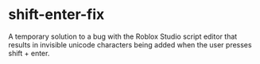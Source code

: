 # shift-enter-fix
A temporary solution to a bug with the Roblox Studio script editor that results in invisible unicode characters being added when the user presses shift + enter.
